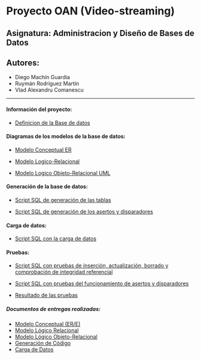 # Proyecto OAN (Video-streaming)



## Asignatura: Administracion y Diseño de Bases de Datos

## Autores:
- Diego Machín Guardia
- Ruymán Rodríguez Martín
- Vlad Alexandru Comanescu

***


#### Información del proyecto:

- [Definicion de la Base de datos](https://github.com/Zanuro/BDD/blob/master/OAN/Otros%20documentos/Definicion.pdf)


#### Diagramas de los modelos de la base de datos:

- [Modelo Conceptual ER](https://github.com/Zanuro/BDD/blob/master/OAN/E-R-OAN.png)

- [Modelo Logico-Relacional](https://github.com/Zanuro/BDD/blob/master/OAN/OAN_logico_relacional.png)

- [Modelo Logico Objeto-Relacional UML](https://github.com/Zanuro/BDD/blob/master/OAN/diagrama_clases.png)


#### Generación de la base de datos:

- [Script SQL de generación de las tablas](https://github.com/Zanuro/BDD/blob/master/OAN/Script/OAN.sql)

- [Script SQL de generación de los asertos y disparadores](https://github.com/Zanuro/BDD/blob/master/OAN/Script/OAN_triggers.sql)


#### Carga de datos:

- [Script SQL con la carga de datos](https://github.com/Zanuro/BDD/blob/master/OAN/Script/OAN_datos.sql)


#### Pruebas:

- [Script SQL con pruebas de inserción, actualización, borrado y comprobación de integridad referencial](https://github.com/Zanuro/BDD/blob/master/OAN/Script/OAN_pruebas.sql)

- [Script SQL con pruebas del funcionamiento de asertos y disparadores](https://github.com/Zanuro/BDD/blob/master/OAN/Script/OAN_pruebas_triggers.sql)

- [Resultado de las pruebas]()


##### Documentos de entregas realizadas: 

- [Modelo Conceptual (ER/E)](https://github.com/Zanuro/BDD/blob/master/OAN/Otros%20documentos/E_R.pdf)
- [Modelo Lógico Relacional](https://github.com/Zanuro/BDD/blob/master/OAN/Otros%20documentos/LogicoRelacional.pdf)
- [Modelo Lógico Objeto-Relacional]()
- [Generación de Código](https://github.com/Zanuro/BDD/blob/master/OAN/Otros%20documentos/ScriptCreacion.pdf)
- [Carga de Datos]()



